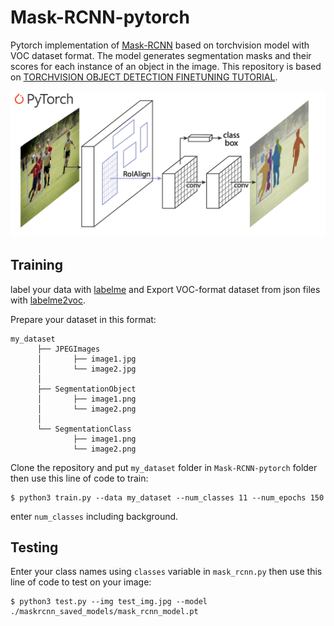 # Mask-RCNN-pytorch
Pytorch implementation of [Mask-RCNN](https://arxiv.org/abs/1703.06870) based on torchvision model with VOC dataset format. The model generates segmentation masks and their scores for each instance of an object in the image. This repository is based on [TORCHVISION OBJECT DETECTION FINETUNING TUTORIAL](https://pytorch.org/tutorials/intermediate/torchvision_tutorial.html).

![Network Structure](results/network_structure.png)

## Training

label your data with [labelme](https://github.com/wkentaro/labelme) and Export VOC-format dataset from json files with [labelme2voc](https://github.com/wkentaro/labelme/tree/master/examples/instance_segmentation).

Prepare your dataset in this format:
```
my_dataset
      ├── JPEGImages
      │       ├── image1.jpg
      │       └── image2.jpg
      │
      ├── SegmentationObject
      │       ├── image1.png
      │       └── image2.png
      │
      └── SegmentationClass
              ├── image1.png
              └── image2.png
```
Clone the repository and put ```my_dataset``` folder in ```Mask-RCNN-pytorch``` folder then use this line of code to train:
```
$ python3 train.py --data my_dataset --num_classes 11 --num_epochs 150
```
enter ```num_classes``` including background.

## Testing
Enter your class names using ```classes``` variable in ```mask_rcnn.py``` then use this line of code to test on your image:
```
$ python3 test.py --img test_img.jpg --model ./maskrcnn_saved_models/mask_rcnn_model.pt
```
